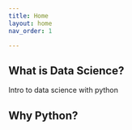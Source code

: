 ```yaml
---
title: Home
layout: home
nav_order: 1

---
```


## What is Data Science?
Intro to data science with python

## Why Python?
